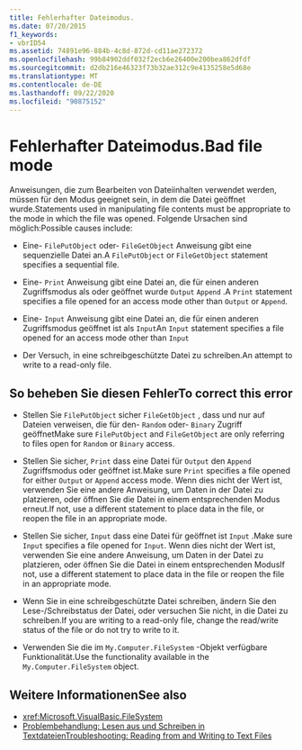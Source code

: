 ```yaml
---
title: Fehlerhafter Dateimodus.
ms.date: 07/20/2015
f1_keywords:
- vbrID54
ms.assetid: 74891e96-884b-4c8d-872d-cd11ae272372
ms.openlocfilehash: 99b84902ddf032f2ecb6e26400e200bea862dfdf
ms.sourcegitcommit: d2db216e46323f73b32ae312c9e4135258e5d68e
ms.translationtype: MT
ms.contentlocale: de-DE
ms.lasthandoff: 09/22/2020
ms.locfileid: "90875152"
---
```

# <a name="bad-file-mode"></a><span data-ttu-id="dc3d9-102">Fehlerhafter Dateimodus.</span><span class="sxs-lookup"><span data-stu-id="dc3d9-102">Bad file mode</span></span>

<span data-ttu-id="dc3d9-103">Anweisungen, die zum Bearbeiten von Dateiinhalten verwendet werden, müssen für den Modus geeignet sein, in dem die Datei geöffnet wurde.</span><span class="sxs-lookup"><span data-stu-id="dc3d9-103">Statements used in manipulating file contents must be appropriate to the mode in which the file was opened.</span></span> <span data-ttu-id="dc3d9-104">Folgende Ursachen sind möglich:</span><span class="sxs-lookup"><span data-stu-id="dc3d9-104">Possible causes include:</span></span>  
  
- <span data-ttu-id="dc3d9-105">Eine- `FilePutObject` oder- `FileGetObject` Anweisung gibt eine sequenzielle Datei an.</span><span class="sxs-lookup"><span data-stu-id="dc3d9-105">A `FilePutObject` or `FileGetObject` statement specifies a sequential file.</span></span>  
  
- <span data-ttu-id="dc3d9-106">Eine- `Print` Anweisung gibt eine Datei an, die für einen anderen Zugriffsmodus als oder geöffnet wurde `Output` `Append` .</span><span class="sxs-lookup"><span data-stu-id="dc3d9-106">A `Print` statement specifies a file opened for an access mode other than `Output` or `Append`.</span></span>  
  
- <span data-ttu-id="dc3d9-107">Eine- `Input` Anweisung gibt eine Datei an, die für einen anderen Zugriffsmodus geöffnet ist als `Input`</span><span class="sxs-lookup"><span data-stu-id="dc3d9-107">An `Input` statement specifies a file opened for an access mode other than `Input`</span></span>  
  
- <span data-ttu-id="dc3d9-108">Der Versuch, in eine schreibgeschützte Datei zu schreiben.</span><span class="sxs-lookup"><span data-stu-id="dc3d9-108">An attempt to write to a read-only file.</span></span>  
  
## <a name="to-correct-this-error"></a><span data-ttu-id="dc3d9-109">So beheben Sie diesen Fehler</span><span class="sxs-lookup"><span data-stu-id="dc3d9-109">To correct this error</span></span>  
  
- <span data-ttu-id="dc3d9-110">Stellen Sie `FilePutObject` sicher `FileGetObject` , dass und nur auf Dateien verweisen, die für den- `Random` oder- `Binary` Zugriff geöffnet</span><span class="sxs-lookup"><span data-stu-id="dc3d9-110">Make sure `FilePutObject` and `FileGetObject` are only referring to files open for `Random` or `Binary` access.</span></span>  
  
- <span data-ttu-id="dc3d9-111">Stellen Sie sicher, `Print` dass eine Datei für `Output` den `Append` Zugriffsmodus oder geöffnet ist.</span><span class="sxs-lookup"><span data-stu-id="dc3d9-111">Make sure `Print` specifies a file opened for either `Output` or `Append` access mode.</span></span> <span data-ttu-id="dc3d9-112">Wenn dies nicht der Wert ist, verwenden Sie eine andere Anweisung, um Daten in der Datei zu platzieren, oder öffnen Sie die Datei in einem entsprechenden Modus erneut.</span><span class="sxs-lookup"><span data-stu-id="dc3d9-112">If not, use a different statement to place data in the file, or reopen the file in an appropriate mode.</span></span>  
  
- <span data-ttu-id="dc3d9-113">Stellen Sie sicher, `Input` dass eine Datei für geöffnet ist `Input` .</span><span class="sxs-lookup"><span data-stu-id="dc3d9-113">Make sure `Input` specifies a file opened for `Input`.</span></span> <span data-ttu-id="dc3d9-114">Wenn dies nicht der Wert ist, verwenden Sie eine andere Anweisung, um Daten in der Datei zu platzieren, oder öffnen Sie die Datei in einem entsprechenden Modus</span><span class="sxs-lookup"><span data-stu-id="dc3d9-114">If not, use a different statement to place data in the file or reopen the file in an appropriate mode.</span></span>  
  
- <span data-ttu-id="dc3d9-115">Wenn Sie in eine schreibgeschützte Datei schreiben, ändern Sie den Lese-/Schreibstatus der Datei, oder versuchen Sie nicht, in die Datei zu schreiben.</span><span class="sxs-lookup"><span data-stu-id="dc3d9-115">If you are writing to a read-only file, change the read/write status of the file or do not try to write to it.</span></span>  
  
- <span data-ttu-id="dc3d9-116">Verwenden Sie die im `My.Computer.FileSystem` -Objekt verfügbare Funktionalität.</span><span class="sxs-lookup"><span data-stu-id="dc3d9-116">Use the functionality available in the `My.Computer.FileSystem` object.</span></span>  
  
## <a name="see-also"></a><span data-ttu-id="dc3d9-117">Weitere Informationen</span><span class="sxs-lookup"><span data-stu-id="dc3d9-117">See also</span></span>

- <xref:Microsoft.VisualBasic.FileSystem>
- [<span data-ttu-id="dc3d9-118">Problembehandlung: Lesen aus und Schreiben in Textdateien</span><span class="sxs-lookup"><span data-stu-id="dc3d9-118">Troubleshooting: Reading from and Writing to Text Files</span></span>](../../developing-apps/programming/drives-directories-files/troubleshooting-reading-from-and-writing-to-text-files.md)
